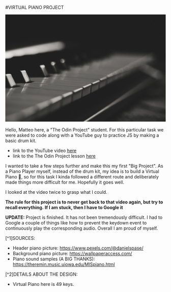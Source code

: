 #VIRTUAL PIANO PROJECT

![header-piano](/img/header-piano.jpg)


Hello, Matteo here, a "The Odin Project" student. For this particular task
we were asked to code along with a YouTube guy to practice JS by making 
a basic drum kit.

- link to the YouTube video [here](https://www.youtube.com/watch?v=VuN8qwZoego)
- link to the The Odin Project lesson [here](https://www.theodinproject.com/lessons/foundations-dom-manipulation-and-events#method-3)

I wanted to take a few steps further and make this my first "Big Project".
As a Piano Player myself, instead of the drum kit, my idea is to build a Virtual Piano :musical_keyboard:, so for this task
I kinda followed a different route and deliberately made things more difficult
for me. Hopefully it goes well.


I looked at the video twice to grasp what I could.

**The rule for this project is to never get back to that video again, but try to recall everything.**
**If I am stuck, then I have to Google it**



**UPDATE:**
Project is finished. It has not been tremendously difficult. I had to
Google a couple of things like how to prevent the keydown event to
continuously play the corresponding audio. Overall I am proud of myself.



[^1]SOURCES:
- Header piano picture: https://www.pexels.com/@danielspase/
- Background piano picture: https://wallpaperaccess.com/
- Piano sound samples (A BIG THANKS): https://theremin.music.uiowa.edu/MISpiano.html


[^2]DETAILS ABOUT THE DESIGN:
- Virtual Piano here is 49 keys.
